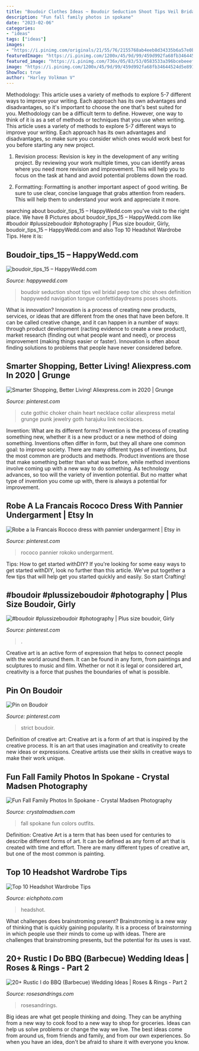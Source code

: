 ```yaml
---
title: "Boudoir Clothes Ideas ~ Boudoir Seduction Shoot Tips Veil Bridal Peep Toe Chic Shoes Definition Happywedd Navigation Tongue Confettidaydreams Poses Shoots"
description: "Fun fall family photos in spokane"
date: "2023-02-06"
categories:
- "ideas"
tags: ["ideas"]
images:
- "https://i.pinimg.com/originals/21/55/76/2155768ab4eeb8d34335b6a57e0bea61.png"
featuredImage: "https://i.pinimg.com/1200x/45/9d/99/459d992fa68fb34644524d5e8911d519.jpg"
featured_image: "https://i.pinimg.com/736x/05/83/53/0583533a396bcebeeeff0a55b2f3fe19--sexy-shirts-mens-shirts.jpg"
image: "https://i.pinimg.com/1200x/45/9d/99/459d992fa68fb34644524d5e8911d519.jpg"
ShowToc: true
author: "Harley Volkman V"
---
```



Methodology: This article uses a variety of methods to explore 5-7 different ways to improve your writing. Each approach has its own advantages and disadvantages, so it's important to choose the one that's best suited for you.
Methodology can be a difficult term to define. However, one way to think of it is as a set of methods or techniques that you use when writing. This article uses a variety of methods to explore 5-7 different ways to improve your writing. Each approach has its own advantages and disadvantages, so make sure you consider which ones would work best for you before starting any new project.
1) Revision process: Revision is key in the development of any writing project. By reviewing your work multiple times, you can identify areas where you need more revision and improvement. This will help you to focus on the task at hand and avoid potential problems down the road.

2) Formatting: Formatting is another important aspect of good writing. Be sure to use clear, concise language that grabs attention from readers. This will help them to understand your work and appreciate it more.

	

		
searching about boudoir_tips_15 – HappyWedd.com you've visit to the right place. We have 8 Pictures about boudoir_tips_15 – HappyWedd.com like #boudoir #plussizeboudoir #photography | Plus size boudoir, Girly, boudoir_tips_15 – HappyWedd.com and also Top 10 Headshot Wardrobe Tips. Here it is:
		
    
## Boudoir_tips_15 – HappyWedd.com

<img loading=lazy src="http://happywedd.com/wp-content/uploads/2016/05/boudoir_tips_151.jpg" onerror="this.onerror=null;this.src='https://tse2.mm.bing.net/th?id=OIP.Z7iAE_apI32EI1ONfvE8NQHaLH&amp;pid=15.1';" alt="boudoir_tips_15 – HappyWedd.com">

_Source: happywedd.com_

>boudoir seduction shoot tips veil bridal peep toe chic shoes definition happywedd navigation tongue confettidaydreams poses shoots. 

	

What is innovation?
Innovation is a process of creating new products, services, or ideas that are different from the ones that have been before. It can be called creative change, and it can happen in a number of ways: through product development (racting evidence to create a new product), market research (finding out what people want and need), or process improvement (making things easier or faster). Innovation is often about finding solutions to problems that people have never considered before.

    
## Smarter Shopping, Better Living! Aliexpress.com In 2020 | Grunge

<img loading=lazy src="https://i.pinimg.com/originals/21/55/76/2155768ab4eeb8d34335b6a57e0bea61.png" onerror="this.onerror=null;this.src='https://tse4.mm.bing.net/th?id=OIP.CoIxJOLRzK6q0orVMGEURwHaHa&amp;pid=15.1';" alt="Smarter Shopping, Better Living! Aliexpress.com in 2020 | Grunge">

_Source: pinterest.com_

>cute gothic choker chain heart necklace collar aliexpress metal grunge punk jewelry goth harajuku link necklaces. 

	

Invention: What are its different forms?
Invention is the process of creating something new, whether it is a new product or a new method of doing something. Inventions often differ in form, but they all share one common goal: to improve society. There are many different types of inventions, but the most common are products and methods. Product inventions are those that make something better than what was before, while method inventions involve coming up with a new way to do something. As technology advances, so too will the variety of invention potential. But no matter what type of invention you come up with, there is always a potential for improvement.

    
## Robe A La Francais Rococo Dress With Pannier Undergarment | Etsy In

<img loading=lazy src="https://i.pinimg.com/736x/77/98/f3/7798f341bb89d0322e189ce44decd9a5.jpg" onerror="this.onerror=null;this.src='https://tse4.mm.bing.net/th?id=OIP.drh8Vx2MtMiMey3GRiZnzQHaLH&amp;pid=15.1';" alt="Robe a la Francais Rococo dress with pannier undergarment | Etsy in">

_Source: pinterest.com_

>rococo pannier rokoko undergarment. 

	

Tips: How to get started withDIY?
If you're looking for some easy ways to get started withDIY, look no further than this article. We've put together a few tips that will help get you started quickly and easily. So start Crafting!

    
## #boudoir #plussizeboudoir #photography | Plus Size Boudoir, Girly

<img loading=lazy src="https://i.pinimg.com/1200x/45/9d/99/459d992fa68fb34644524d5e8911d519.jpg" onerror="this.onerror=null;this.src='https://tse4.mm.bing.net/th?id=OIP.9CFN6Ty5oYXHsBdtar0GfwHaNK&amp;pid=15.1';" alt="#boudoir #plussizeboudoir #photography | Plus size boudoir, Girly">

_Source: pinterest.com_

>. 

	

Creative art is an active form of expression that helps to connect people with the world around them. It can be found in any form, from paintings and sculptures to music and film. Whether or not it is legal or considered art, creativity is a force that pushes the boundaries of what is possible.

    
## Pin On Boudoir

<img loading=lazy src="https://i.pinimg.com/736x/05/83/53/0583533a396bcebeeeff0a55b2f3fe19--sexy-shirts-mens-shirts.jpg" onerror="this.onerror=null;this.src='https://tse3.mm.bing.net/th?id=OIP.F6uWQc0FtHpouUtYj26zEAHaLD&amp;pid=15.1';" alt="Pin on Boudoir">

_Source: pinterest.com_

>strict boudoir. 

	

Definition of creative art:
Creative art is a form of art that is inspired by the creative process. It is an art that uses imagination and creativity to create new ideas or expressions. Creative artists use their skills in creative ways to make their work unique.

    
## Fun Fall Family Photos In Spokane - Crystal Madsen Photography

<img loading=lazy src="http://www.crystalmadsen.com/wp-content/uploads/2012/09/Spokane-Fall-Family-Photos_010-1024x682.jpg" onerror="this.onerror=null;this.src='https://tse3.mm.bing.net/th?id=OIP.fbtEIg9dBtB_hBnmY-MkcAHaE7&amp;pid=15.1';" alt="Fun Fall Family Photos In Spokane - Crystal Madsen Photography">

_Source: crystalmadsen.com_

>fall spokane fun colors outfits. 

	

Definition:
Creative Art is a term that has been used for centuries to describe different forms of art. It can be defined as any form of art that is created with time and effort. There are many different types of creative art, but one of the most common is painting.

    
## Top 10 Headshot Wardrobe Tips

<img loading=lazy src="https://www.eichphoto.com/wp-content/uploads/2016/02/WEB_EichPhoto_LeahS_0120-e1455692651130.jpg" onerror="this.onerror=null;this.src='https://tse4.mm.bing.net/th?id=OIP.V_7jR-uojeA8nQWs4zKoogHaEi&amp;pid=15.1';" alt="Top 10 Headshot Wardrobe Tips">

_Source: eichphoto.com_

>headshot. 

	

What challenges does brainstroming present?
Brainstroming is a new way of thinking that is quickly gaining popularity. It is a process of brainstorming in which people use their minds to come up with ideas. There are challenges that brainstroming presents, but the potential for its uses is vast.

    
## 20+ Rustic I Do BBQ (Barbecue) Wedding Ideas | Roses &amp; Rings - Part 2

<img loading=lazy src="http://www.rosesandrings.com/wp-content/uploads/2018/01/Country-buffet-for-a-wedding-reception-under-an-open-barn-e1577032813760.jpg" onerror="this.onerror=null;this.src='https://tse2.mm.bing.net/th?id=OIP.ViexTVj_1Kf2yfDXXazK1gHaLM&amp;pid=15.1';" alt="20+ Rustic I do BBQ (Barbecue) Wedding Ideas | Roses &amp; Rings - Part 2">

_Source: rosesandrings.com_

>rosesandrings. 

	

Big ideas are what get people thinking and doing. They can be anything from a new way to cook food to a new way to shop for groceries. Ideas can help us solve problems or change the way we live. The best ideas come from around us, from friends and family, and from our own experiences. So when you have an idea, don't be afraid to share it with everyone you know.

